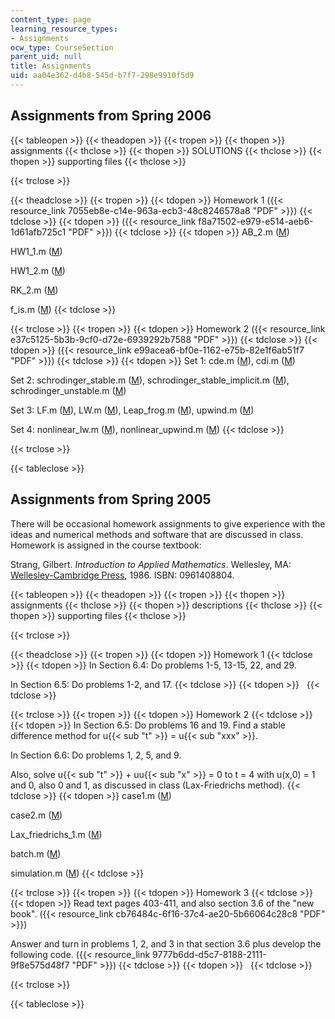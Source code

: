 ```yaml
---
content_type: page
learning_resource_types:
- Assignments
ocw_type: CourseSection
parent_uid: null
title: Assignments
uid: aa04e362-d4b8-545d-b7f7-298e9910f5d9
---
```


Assignments from Spring 2006
----------------------------

{{< tableopen >}}
{{< theadopen >}}
{{< tropen >}}
{{< thopen >}}
assignments
{{< thclose >}}
{{< thopen >}}
SOLUTIONS
{{< thclose >}}
{{< thopen >}}
supporting files
{{< thclose >}}

{{< trclose >}}

{{< theadclose >}}
{{< tropen >}}
{{< tdopen >}}
Homework 1 ({{< resource_link 7055eb8e-c14e-963a-ecb3-48c8246578a8 "PDF" >}})
{{< tdclose >}}
{{< tdopen >}}
({{< resource_link f8a71502-e979-e514-aeb6-1d61afb725c1 "PDF" >}})
{{< tdclose >}}
{{< tdopen >}}
AB\_2.m ([M](/courses/mathematics/18-086-mathematical-methods-for-engineers-ii-spring-2006/assignments/AB_2.m))  
  
HW1\_1.m ([M](/courses/mathematics/18-086-mathematical-methods-for-engineers-ii-spring-2006/assignments/HW1_1.m))  
  
HW1\_2.m ([M](/courses/mathematics/18-086-mathematical-methods-for-engineers-ii-spring-2006/assignments/HW1_2.m))  
  
RK\_2.m ([M](/courses/mathematics/18-086-mathematical-methods-for-engineers-ii-spring-2006/assignments/RK_2.m))  
  
f\_is.m ([M](/courses/mathematics/18-086-mathematical-methods-for-engineers-ii-spring-2006/assignments/f_is.m))
{{< tdclose >}}

{{< trclose >}}
{{< tropen >}}
{{< tdopen >}}
Homework 2 ({{< resource_link e37c5125-5b3b-9cf0-d72e-6939292b7588 "PDF" >}})
{{< tdclose >}}
{{< tdopen >}}
({{< resource_link e99acea6-bf0e-1162-e75b-82e1f6ab51f7 "PDF" >}})
{{< tdclose >}}
{{< tdopen >}}
Set 1: cde.m ([M](/courses/mathematics/18-086-mathematical-methods-for-engineers-ii-spring-2006/assignments/cde.m)), cdi.m ([M](/courses/mathematics/18-086-mathematical-methods-for-engineers-ii-spring-2006/assignments/cdi.m))  
  
Set 2: schrodinger\_stable.m ([M](/courses/mathematics/18-086-mathematical-methods-for-engineers-ii-spring-2006/assignments/schrodinger_stable.m)), schrodinger\_stable\_implicit.m ([M](/courses/mathematics/18-086-mathematical-methods-for-engineers-ii-spring-2006/assignments/schrodinger_stable_implicit.m)), schrodinger\_unstable.m ([M](/courses/mathematics/18-086-mathematical-methods-for-engineers-ii-spring-2006/assignments/schrodinger_unstable.m))  
  
Set 3: LF.m ([M](/courses/mathematics/18-086-mathematical-methods-for-engineers-ii-spring-2006/assignments/LF.m)), LW.m ([M](/courses/mathematics/18-086-mathematical-methods-for-engineers-ii-spring-2006/assignments/LW.m)), Leap\_frog.m ([M](/courses/mathematics/18-086-mathematical-methods-for-engineers-ii-spring-2006/assignments/Leap_frog.m)), upwind.m ([M](/courses/mathematics/18-086-mathematical-methods-for-engineers-ii-spring-2006/assignments/upwind.m))  
  
Set 4: nonlinear\_lw.m ([M](/courses/mathematics/18-086-mathematical-methods-for-engineers-ii-spring-2006/assignments/nonlinear_lw.m)), nonlinear\_upwind.m ([M](/courses/mathematics/18-086-mathematical-methods-for-engineers-ii-spring-2006/assignments/nonlinear_upwind.m))
{{< tdclose >}}

{{< trclose >}}

{{< tableclose >}}

Assignments from Spring 2005
----------------------------

There will be occasional homework assignments to give experience with the ideas and numerical methods and software that are discussed in class. Homework is assigned in the course textbook:

Strang, Gilbert. _Introduction to Applied Mathematics_. Wellesley, MA: [Wellesley-Cambridge Press](http://www.wellesleycambridge.com/), 1986. ISBN: 0961408804.

{{< tableopen >}}
{{< theadopen >}}
{{< tropen >}}
{{< thopen >}}
assignments
{{< thclose >}}
{{< thopen >}}
descriptions
{{< thclose >}}
{{< thopen >}}
supporting files
{{< thclose >}}

{{< trclose >}}

{{< theadclose >}}
{{< tropen >}}
{{< tdopen >}}
Homework 1
{{< tdclose >}}
{{< tdopen >}}
In Section 6.4: Do problems 1-5, 13-15, 22, and 29.  
  
In Section 6.5: Do problems 1-2, and 17.
{{< tdclose >}}
{{< tdopen >}}
 
{{< tdclose >}}

{{< trclose >}}
{{< tropen >}}
{{< tdopen >}}
Homework 2
{{< tdclose >}}
{{< tdopen >}}
In Section 6.5: Do problems 16 and 19. Find a stable difference method for u{{< sub "t" >}} = u{{< sub "xxx" >}}.  
  
In Section 6.6: Do problems 1, 2, 5, and 9.  
  
Also, solve u{{< sub "t" >}} + uu{{< sub "x" >}} = 0 to t = 4 with u(x,0) = 1 and 0, also 0 and 1, as discussed in class (Lax-Friedrichs method).
{{< tdclose >}}
{{< tdopen >}}
case1.m ([M](/courses/mathematics/18-086-mathematical-methods-for-engineers-ii-spring-2006/assignments/case1.m))  
  
case2.m ([M](/courses/mathematics/18-086-mathematical-methods-for-engineers-ii-spring-2006/assignments/case2.m))  
  
Lax\_friedrichs\_1.m ([M](/courses/mathematics/18-086-mathematical-methods-for-engineers-ii-spring-2006/assignments/Lax_friedrichs_1.m))  
  
batch.m ([M](/courses/mathematics/18-086-mathematical-methods-for-engineers-ii-spring-2006/assignments/batch.m))  
  
simulation.m ([M](/courses/mathematics/18-086-mathematical-methods-for-engineers-ii-spring-2006/assignments/simulation.m))
{{< tdclose >}}

{{< trclose >}}
{{< tropen >}}
{{< tdopen >}}
Homework 3
{{< tdclose >}}
{{< tdopen >}}
Read text pages 403-411, and also section 3.6 of the "new book". ({{< resource_link cb76484c-6f16-37c4-ae20-5b66064c28c8 "PDF" >}})  
  
Answer and turn in problems 1, 2, and 3 in that section 3.6 plus develop the following code. ({{< resource_link 9777b6dd-d5c7-8188-2111-9f8e575d48f7 "PDF" >}})
{{< tdclose >}}
{{< tdopen >}}
 
{{< tdclose >}}

{{< trclose >}}

{{< tableclose >}}